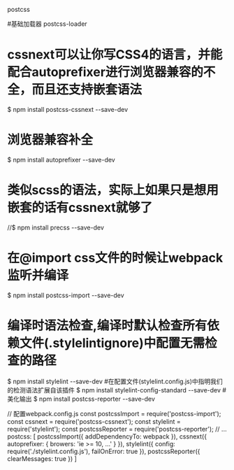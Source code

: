 postcss

#基础加载器
postcss-loader
# cssnext可以让你写CSS4的语言，并能配合autoprefixer进行浏览器兼容的不全，而且还支持嵌套语法
$ npm install postcss-cssnext --save-dev
# 浏览器兼容补全
$ npm install autoprefixer --save-dev
# 类似scss的语法，实际上如果只是想用嵌套的话有cssnext就够了
//$ npm install precss --save-dev
# 在@import css文件的时候让webpack监听并编译
$ npm install postcss-import --save-dev
# 编译时语法检查,编译时默认检查所有依赖文件(.stylelintignore)中配置无需检查的路径
$ npm install stylelint --save-dev
#在配置文件(stylelint.config.js)中指明我们的检测语法扩展自该插件
$ npm install stylelint-config-standard --save-dev
#美化输出
$ npm install postcss-reporter --save-dev


// 配置webpack.config.js
const postcssImport = require('postcss-import');
const cssnext = require('postcss-cssnext');
const stylelint = require('stylelint');
const postcssReporter = require('postcss-reporter');
// ...
postcss: [
  postcssImport({
    addDependencyTo: webpack
  }),
  cssnext({
    autoprefixer: {
      browers: 'ie >= 10, ...'
    }
  }),
  stylelint({
    config: require('./stylelint.config.js'),
    failOnError: true
  }),
  postcssReporter({
    clearMessages: true
  })
]
